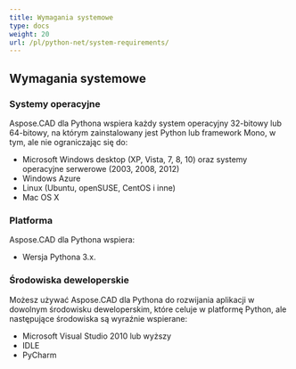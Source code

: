 ```yaml
---
title: Wymagania systemowe
type: docs
weight: 20
url: /pl/python-net/system-requirements/
---
```


## **Wymagania systemowe**

### **Systemy operacyjne**

Aspose.CAD dla Pythona wspiera każdy system operacyjny 32-bitowy lub 64-bitowy, na którym zainstalowany jest Python lub framework Mono, w tym, ale nie ograniczając się do:

- Microsoft Windows desktop (XP, Vista, 7, 8, 10) oraz systemy operacyjne serwerowe (2003, 2008, 2012)
- Windows Azure
- Linux (Ubuntu, openSUSE, CentOS i inne)
- Mac OS X

### **Platforma**

Aspose.CAD dla Pythona wspiera:

- Wersja Pythona 3.x.

### **Środowiska deweloperskie**

Możesz używać Aspose.CAD dla Pythona do rozwijania aplikacji w dowolnym środowisku deweloperskim, które celuje w platformę Python, ale następujące środowiska są wyraźnie wspierane:

- Microsoft Visual Studio 2010 lub wyższy
- IDLE
- PyCharm
